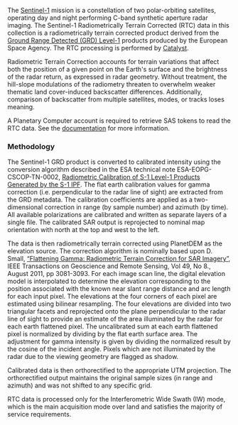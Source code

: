 The [Sentinel-1](https://sentinel.esa.int/web/sentinel/missions/sentinel-1) mission is a constellation of two polar-orbiting satellites, operating day and night performing C-band synthetic aperture radar imaging. The Sentinel-1 Radiometrically Terrain Corrected (RTC) data in this collection is a radiometrically terrain corrected product derived from the [Ground Range Detected (GRD) Level-1](https://planetarycomputer.microsoft.com/dataset/sentinel-1-grd) products produced by the European Space Agency. The RTC processing is performed by [Catalyst](https://catalyst.earth/).

Radiometric Terrain Correction accounts for terrain variations that affect both the position of a given point on the Earth's surface and the brightness of the radar return, as expressed in radar geometry. Without treatment, the hill-slope modulations of the radiometry threaten to overwhelm weaker thematic land cover-induced backscatter differences. Additionally, comparison of backscatter from multiple satellites, modes, or tracks loses meaning.

A Planetary Computer account is required to retrieve SAS tokens to read the RTC data. See the [documentation](http://planetarycomputer.microsoft.com/docs/concepts/sas/#when-an-account-is-needed) for more information.

### Methodology

The Sentinel-1 GRD product is converted to calibrated intensity using the conversion algorithm described in the ESA technical note ESA-EOPG-CSCOP-TN-0002, [Radiometric Calibration of S-1 Level-1 Products Generated by the S-1 IPF](https://ai4edatasetspublicassets.blob.core.windows.net/assets/pdfs/sentinel-1/S1-Radiometric-Calibration-V1.0.pdf). The flat earth calibration values for gamma correction (i.e. perpendicular to the radar line of sight) are extracted from the GRD metadata. The calibration coefficients are applied as a two-dimensional correction in range (by sample number) and azimuth (by time). All available polarizations are calibrated and written as separate layers of a single file. The calibrated SAR output is reprojected to nominal map orientation with north at the top and west to the left.

The data is then radiometrically terrain corrected using PlanetDEM as the elevation source. The correction algorithm is nominally based upon D. Small, [“Flattening Gamma: Radiometric Terrain Correction for SAR Imagery”](https://ai4edatasetspublicassets.blob.core.windows.net/assets/pdfs/sentinel-1/2011_Flattening_Gamma.pdf), IEEE Transactions on Geoscience and Remote Sensing, Vol 49, No 8., August 2011, pp 3081-3093. For each image scan line, the digital elevation model is interpolated to determine the elevation corresponding to the position associated with the known near slant range distance and arc length for each input pixel. The elevations at the four corners of each pixel are estimated using bilinear resampling. The four elevations are divided into two triangular facets and reprojected onto the plane perpendicular to the radar line of sight to provide an estimate of the area illuminated by the radar for each earth flattened pixel. The uncalibrated sum at each earth flattened pixel is normalized by dividing by the flat earth surface area. The adjustment for gamma intensity is given by dividing the normalized result by the cosine of the incident angle. Pixels which are not illuminated by the radar due to the viewing geometry are flagged as shadow.

Calibrated data is then orthorectified to the appropriate UTM projection. The orthorectified output maintains the original sample sizes (in range and azimuth) and was not shifted to any specific grid.

RTC data is processed only for the Interferometric Wide Swath (IW) mode, which is the main acquisition mode over land and satisfies the majority of service requirements.
